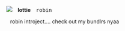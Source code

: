 
![](https://komarev.com/ghpvc/?username=edtroject&color=9A75A2)  ⠀**lottie**  ⠀<kbd>robin </kbd>


 ⠀robin introject.... check out my bundlrs nyaa
